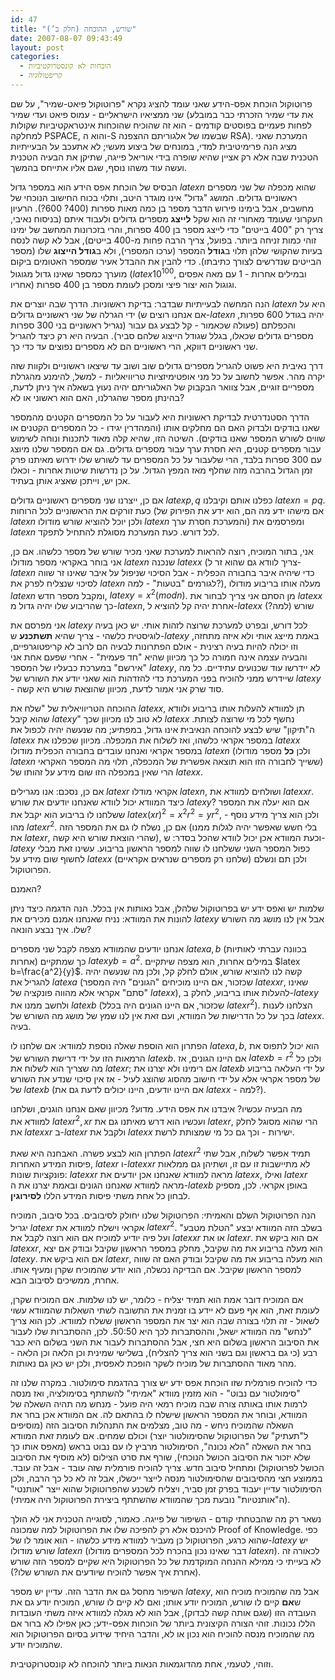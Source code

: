 ```yaml
---
id: 47
title: "שורש, ההוכחה (חלק ב’)"
date: 2007-08-07 09:43:49
layout: post
categories: 
  - הוכחות לא קונסטרוקטיביות
  - קריפטולוגיה
---
```

פרוטוקול הוכחת אפס-הידע שאני עומד להציג נקרא "פרוטוקול פיאט-שמיר", על שם שני ממציאיו הישראליים - עמוס פיאט ועדי שמיר (את עדי שמיר הזכרתי כבר במובלע לפחות פעמיים בפוסטים קודמים - הוא זה שהוכיח שהוכחות אינטראקטיביות שקולות למחלקה PSPACE, והוא ה-S שבשמו של אלגוריתם ההצפנה RSA). המערכת שאני מציג הנה פרימיטיבית למדי, במונחים של ביצוע מעשי; לא אתעכב על הבעייתיות הטכנית שבה אלא רק אציין שהיא שופרה בידי אוריאל פייגה, שתיקן את הבעיה הטכנית ועשה עוד משהו נוסף, שגם אליו אתייחס בהמשך.

הבסיס של הוכחת אפס הידע הוא במספר גדול $latex n$ שהוא מכפלה של שני מספרים ראשוניים גדולים. המושג "גדול" אינו מוגדר היטב, ותלוי בכוח החישוב הנוכחי של מחשבים, אבל בימינו פירוש הדבר מספר בן כמה מאות ספרות (400? 600?). הרעיון העקרוני שעומד מאחורי זה הוא שקל <strong>לייצג</strong> מספרים גדולים ולעבוד איתם (בניסוח נאיבי, צריך רק "400 בייטים" כדי לייצג מספר בן 400 ספרות, והרי בזכרונות המחשב של ימינו זוהי כמות זניחה ביותר. בפועל, צריך הרבה פחות מ-400 בייטים), אבל לא קשה לנסח בעיות שהקושי שלהן תלוי ב<strong>גודל</strong> המספר (ערכו המספרי), ולא ב<strong>גודל הייצוג</strong> שלו (מספר הבייטים שנדרשים לצורך כתיבתו). כדי להבין את ההבדל אעיר שמספר האטומים ביקום מוערך כמספר שאינו גדול מגוגול ($latex 10^{100}$, ובמילים אחרות - 1 עם מאה אפסים אחריו) וגוגול הוא יצור פיצי ומסכן לעומת מספר בן 400 ספרות.

הנה המחשה לבעייתיות שבדבר: בדיקת ראשוניות. הדרך שבה יוצרים את $latex n$ היא על ידי הגרלה של שני ראשוניים גדולים (אם אנחנו רוצים ש-$latex n$ יהיה בגודל 600 ספרות, נגריל ראשוניים בני 300 ספרות) והכפלתם (פעולה שכאמור - קל לבצע גם עבור מספרים גדולים שכאלו, בגלל שגודל הייצוג שלהם סביר). הבעיה היא רק כיצד להגריל שני ראשוניים דווקא, הרי ראשוניים הם לא מספרים נפוצים עד כדי כך.

דרך נאיבית היא פשוט להגריל מספרים גדולים שוב ושוב עד שיצאו ראשוניים ולקוות שזה יקרה מהר. אפשר לחשוב על כל מני אופטימיזציות טריוויאליות - למשל, להימנע מהגרלת מספריים זוגיים, אבל צוואר הבקבוק של האלגוריתם יהיה נעוץ בשאלה איך ניתן לדעת, בהינתן מספר שהגרלנו, האם הוא ראשוני או לא?

הדרך הסטנדרטית לבדיקת ראשוניות היא לעבור על כל המספרים הקטנים מהמספר שאנו בודקים ולבדוק האם הם מחלקים אותו (והמהדרין יגידו - כל המספרים הקטנים או שווים לשורש המספר שאנו בודקים). השיטה הזו, שהיא קלה מאוד לתכנות ונוחה לשימוש עבור מספרים קטנים, היא חסרת ערך עבור מספרים גדולים. גם אם המספר שלנו מיוצג עם 300 ספרות בלבד, הרי שלעבור על כל המספרים עד לשורש שלו ידרוש מאיתנו פרק זמן הגדול בהרבה מזה שחלף מאז המפץ הגדול. על כן נדרשות שיטות אחרות - וכאלו אכן יש, וייתכן שאציג אותן בעתיד.

אם כן, ייצרנו שני מספרים ראשוניים גדולים $latex p,q$ כפלנו אותם וקיבלנו $latex n=pq$. כעת זורקים את הראשוניים לכל הרוחות (אם מישהו ידע מה הם, הוא ידע את הפירוק של $latex n$ ולכן יוכל להוציא שורש מודולו $latex n$ והמערכת חסרת ערך) ומפרסמים את $latex n$ לכל דורש. כעת המערכת מסוגלת להתחיל לתפקד.

אני, בתור המוכיח, רוצה להראות למערכת שאני מכיר שורש של מספר כלשהו. אם כן, אני בוחר באקראי מספר מודולו $latex n$ שנכנה $latex x$ (צריך לוודא גם שהוא זר ל-$latex n$ כדי שיהיה איבר בחבורה הכפלית - אבל הסיכוי שניפול על איבר שאינו זר שווה לסיכוי שנצליח לפרק את $latex n$ לגורמים "בטעות" - למה?), מעלה אותו בריבוע מודולו $latex n$ ומקבל מספר חדש, $latex y=x^2(mod n)$. מן הסתם אני צריך לבחור את $latex x$ כך שהריבוע שלו יהיה גדול מ-$latex n$, אחרת יהיה קל להוציא ל-$latex x$ שורש (למה?)

אני מפרסם את $latex y$ לכל דורש, ובפרט למערכת שרוצה לזהות אותי. יש כאן בעיה לוגיסטית כלשהי - צריך שהיא <strong>תשתכנע</strong> ש-$latex y$ באמת מייצג אותי ולא איזה מתחזה, וזו יכולה להיות בעיה רצינית - אולם הפתרונות לבעיה הם לרוב לא קריפטוגרפיים, והבעיה עצמה אינה חמורה כל כך מכיוון שהיא "חד פעמית" - אחרי שפעם אחת אני "אירשם" במערכת כבעליו של המספר $latex y$, לא יידרשו עוד שכנועים עתידיים. כל מה שיידרש ממני להוכיח בפני המערכת כדי להזדהות הוא שאני יודע את השורש של $latex y$ - סוד שרק אני אמור לדעת, מכיוון שהוצאת שורש היא קשה.

ההוכחה הטריוויאלית של "שלח את $latex x$, תן למוודא להעלות אותו בריבוע ולוודא שהוא קיבל $latex y$" לא טוב לנו מכיוון שכך $latex x$ נחשף לכל מי שרוצה לצותת. ה"תיקון" שיש לבצע להוכחה הנאיבית אינו גדול, במפתיע; מה שנעשה יהיה לכפול את $latex x$ במספר אקראי כלשהו, ואז לשלוח את המכפלה. מכיוון שכפלנו את $latex x$ במספר אקראי ואנחנו עובדים בחבורה הכפלית מודולו $latex n$ (ולכן <strong>כל</strong> מספר מודולו $latex n$ ששייך לחבורה הזו הוא תוצאה אפשרית של המכפלה, תלוי מה המספר האקראי) הרי שאין במכפלה הזו שום מידע על זהותו של $latex x$.

אם כן, נסכם: אנו מגרילים $latex r$ אקראי מודלו $latex n$, ושולחים למוודא את $latex xr$. כיצד המוודא יכול לוודא שאנחנו יודעים את שורש $latex y$? אם הוא יעלה את המספר ששלחנו לו בריבוע הוא יקבל את $latex (xr)^2=x^2r^2=yr^2$, ולכן הוא צריך מידע נוסף - מהו $latex r^2$. אם כן, נשלח לו גם את המספר הזה (בלי חשש שאפשר יהיה לגלות ממנו את $latex r$, שהרי הוצאת שורש היא קשה), וכעת המוודא אכן יכול לוודא שהכל בסדר: ש-$latex y$ כפול המספר השני ששלחנו לו שווה למספר הראשון בריבוע. עשינו זאת מבלי לחשוף שום מידע על $latex x$ (שלחנו רק מספרים שנראים אקראיים) ולכן תם ונשלם הפרוטוקול.

האמנם?

שלמות יש ואפס ידע יש בפרוטוקול שלהלן, אבל נאותות אין בכלל. הנה הדגמה כיצד ניתן להונות את המוודא: נניח שאנחנו אמנם מכירים את $latex y$ אבל אין לנו מושג מה השורש שלו. איך נבצע הונאה?

אנחנו יודעים שהמוודא מצפה לקבל שני מספרים $latex a,b$ (בכוונה עברתי לאותיות אחרות) כך שמתקיים $latex yb=a^2$. במילים אחרות, הוא מצפה שיתקיים $latex b=\frac{a^2}{y}$. קשה לנו להוציא שורש, אולם לחלק קל, ולכן מה שנעשה יהיה להגריל את $latex a$ (שכזכור, אם היינו מוכיחים "הגונים" היה המספר $latex xr$, שאינו "סתם" אקראי אלא מהווה פונקציה של $latex x$), להעלות אותו בריבוע, לחלק ב-$latex y$ ולחשב ממנו את $latex b$ (שכזכור, אם היינו הגונים היה בכלל $latex r^2$). הצלחנו לענות בכך על כל הדרישות של המוודא, ועם זאת אין לנו שמץ של מושג מה השורש של $latex x$. בעיה.

הפתרון הוא הוספת שאלה נוספת למוודא: אם שלחנו לו $latex a,b$, הוא יכול לתפוס את הרמאות הזו על ידי דרישת השורש של $latex b$. אם היינו הגונים, אז $latex b=r^2$ ולכן כל מה שצריך הוא לשלוח את $latex r$; אם רימינו ולא יצרנו את $latex b$ על ידי העלאה בריבוע של מספר אקראי אלא על ידי חישוב מהסוג שהוצג לעיל - אז אין סיכוי שנדע את השורש של $latex b$ (אם היינו יודעים, היינו יכולים לדעת גם את $latex x$ - למה?).

מה הבעיה עכשיו? איבדנו את אפס הידע. מדוע? מכיוון שאם אנחנו הוגנים, ושלחנו למוודא את $latex r^2, xr$ ועכשיו הוא דרש מאיתנו גם את $latex r$, הרי שהוא מסוגל לחלק את $latex xr$ ב-$latex r$ ולקבל את $latex x$ ישירות - וכך גם כל מי שמצותת לרשת.

הפתרון הוא לבצע פשרה. האבחנה היא שאת $latex r^2$ תמיד אפשר לשלוח, אבל שתי פיסות המידע האחרות, $latex r$ ו-$latex xr$ לא מתיישבות זו עם זו, ושתיהן גם ממלאות פונקציות שונות: $latex xr$ מראה למוודא שאנחנו אכן יודעים את $latex x$, ואילו $latex r$ מראה למוודא שאנחנו הגונים ובאמת יצרנו את ה-$latex b$ באופן אקראי. לכן, מספיק לבחון כל אחת משתי פיסות המידע הללו <strong>לסירוגין</strong>.

הנה הפרוטוקול השלם והאמיתי: הפרוטוקול שלנו יחולק לסיבובים. בכל סיבוב, המוכיח יגריל $latex r$ אקראי וישלח למוודא את $latex r^2$. בשלב הזה המוודא יבצע "הטלת מטבע" ועל פיה יודיע למוכיח אם הוא רוצה לקבל את $latex xr$ או את $latex r$. אם הוא ביקש את $latex xr$, הוא מעלה בריבוע את מה שקיבל, מחלק במספר הראשון שקיבל ובודק אם יצא $latex y$. אם הוא ביקש את $latex r$, הוא מעלה בריבוע את מה שקיבל ובודק האם זה שווה למספר הראשון שקיבל. אם הבדיקה נכשלה, הוא יודע שהמוכיח שקרן ומעיף אותו. אחרת, ממשיכים לסיבוב הבא.

אם המוכיח דובר אמת הוא תמיד יצליח - כלומר, יש לנו שלמות. אם המוכיח שקרן, לעומת זאת, הוא אף פעם לא יידע בו זמנית את התשובה לשתי השאלות שהמוודא עשוי לשאול - זה תלוי בצורה שבה הוא יצר את המספר הראשון ששלח למוודא. לכן הוא צריך "לנחש" מה המוודא ישאל, וההסתברות לכך היא 50:50. לכן, ההסתברות שלו לעבור את הסיבוב הראשון בשלום היא חצי, אבל ההסתברות לעבור את השני בשלום היא כבר רבע (כי גם בראשון וגם בשני הוא צריך להצליח), בשלישי שמינית וכן הלאה וכן הלאה - מהר מאוד ההסתברות של מוכיח לשקר הופכת לאפסית, ולכן יש כאן גם נאותות.

כדי להוכיח פורמלית שזו הוכחת אפס ידע יש צורך בהדגמת סימולטור. במקרה שלנו זה "סימולטור עם נבוט" - הוא מזמין מוודא "אמיתי" להשתתף בסימולציה, ואז מנסה לרמות אותו באותה צורה שבה מוכיח רמאי היה פועל - מנחש מה תהיה השאלה של המוודא, ובוחר את המספר הראשון שישלח לו בהתאם לה. אם המוודא אכן בחר את השאלה שהמוכיח ניחש - מה טוב, מצלמים את התנהלות הסיבוב הזה (מוסיפים ל"תעתיק" של הפרוטוקול שהסימולטור יוצר) וכולם שמחים. אם לעומת זאת המוודא בחר את השאלה "הלא נכונה", הסימולטור מרביץ לו עם נבוט בראש (מאפס אותו כך שלא יזכור את הסיבוב הכושל הנוכחי), שורף את סרט הצילום (לא מוסיף את הסיבוב הכושל לפרוטוקול) ומתחיל סיבוב חדש. צריך להוכיח פורמלית שזה עובד - אבל זה עובד. בממוצע חצי מהסיבובים שהסימולטור מנסה לייצר ייכשלו, אבל זה לא כל כך הרבה, ולכן הסימולטור עדיין יעבוד בפרק זמן סביר, ויצליח לשכנע שהפרוטוקול שהוא ייצר "אותנטי" (ה"אותנטיות" נובעת מכך שהמוודא שהשתתף ביצירת הפרוטוקול היה אמיתי).

נשאר רק מה שהבטחתי קודם - השיפור של פייגה. כאמור, לסוגייה הטכנית אני לא הולך להיכנס אלא רק להפיכה שלו את הפרוטוקול למה שמכונה Proof of Knowledge. כפי שהוא כרגע, הפרוטוקול כן מעביר למוודא מידע כלשהו - הוא אומר לו של-$latex y$ יש שורש מודולו $latex n$ (דבר שאינו נכון בהכרח לכל המספרים מודולו $latex n$). לכאורה זה לא בעייתי כי ממילא ההנחה המוקדמת של כל הפרוטוקול היא שקיים למספר הזה שורש (אחרת איך אפשר להוכיח שיודעים את השורש שלו?).

השיפור מחסל גם את הדבר הזה. עדיין יש מספר $latex y$, אבל מה שהמוכיח מוכיח הוא ש<strong>אם</strong> קיים לו שורש, המוכיח יודע אותו; ואם לא קיים לו שורש, המוכיח יודע גם את העובדה הזו (שגם אותה קשה לבדוק), אבל הוא לא מגלה למוודא איזה משתי העובדות הללו נכונות. זוהי הצורה הקיצונית ביותר של הוכחות אפס-ידע; כאן אפילו לא ברור אם מה שהמוכיח מנסה להוכיח הוא נכון או לא, והדבר היחיד שידוע בסיום הפרוטוקול הוא שהמוכיח יודע.

וזוהי, לטעמי, אחת מהדוגמאות הנאות ביותר להוכחה לא קונסטרוקטיבית.

